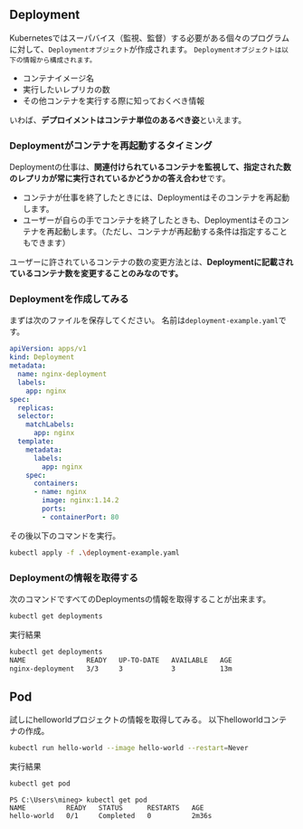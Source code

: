 

## Deployment

Kubernetesではスーパバイス（監視、監督）する必要がある個々のプログラムに対して、`Deploymentオブジェクト`が作成されます。
`Deploymentオブジェクトは以下の情報から構成されます。`

- コンテナイメージ名
- 実行したいレプリカの数
- その他コンテナを実行する際に知っておくべき情報

いわば、**デプロイメントはコンテナ単位のあるべき姿**といえます。

### Deploymentがコンテナを再起動するタイミング

Deploymentの仕事は、**関連付けられているコンテナを監視して、指定された数のレプリカが常に実行されているかどうかの答え合わせ**です。

- コンテナが仕事を終了したときには、Deploymentはそのコンテナを再起動します。
- ユーザーが自らの手でコンテナを終了したときも、Deploymentはそのコンテナを再起動します。（ただし、コンテナが再起動する条件は指定することもできます）

ユーザーに許されているコンテナの数の変更方法とは、**Deploymentに記載されているコンテナ数を変更することのみなのです。**


### Deploymentを作成してみる

まずは次のファイルを保存してください。
名前は`deployment-example.yaml`です。


```yaml
apiVersion: apps/v1
kind: Deployment
metadata:
  name: nginx-deployment
  labels:
    app: nginx
spec:
  replicas:
  selector:
    matchLabels:
      app: nginx
  template:
    metadata:
      labels:
        app: nginx
    spec:
      containers:
      - name: nginx
        image: nginx:1.14.2
        ports:
        - containerPort: 80
```

その後以下のコマンドを実行。

```sh 
kubectl apply -f .\deployment-example.yaml
```



### Deploymentの情報を取得する

次のコマンドですべてのDeploymentsの情報を取得することが出来ます。

```sh
kubectl get deployments
```

実行結果

```sh
kubectl get deployments
NAME               READY   UP-TO-DATE   AVAILABLE   AGE
nginx-deployment   3/3     3            3           13m
```




## Pod

試しにhelloworldプロジェクトの情報を取得してみる。
以下helloworldコンテナの作成。

```sh
kubectl run hello-world --image hello-world --restart=Never
```

実行結果

```sh
kubectl get pod
```

```
PS C:\Users\mineg> kubectl get pod
NAME          READY   STATUS      RESTARTS   AGE
hello-world   0/1     Completed   0          2m36s
```



